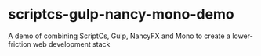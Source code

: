# scriptcs-gulp-nancy-mono-demo
A demo of combining ScriptCs, Gulp, NancyFX and Mono to create a lower-friction web development stack
